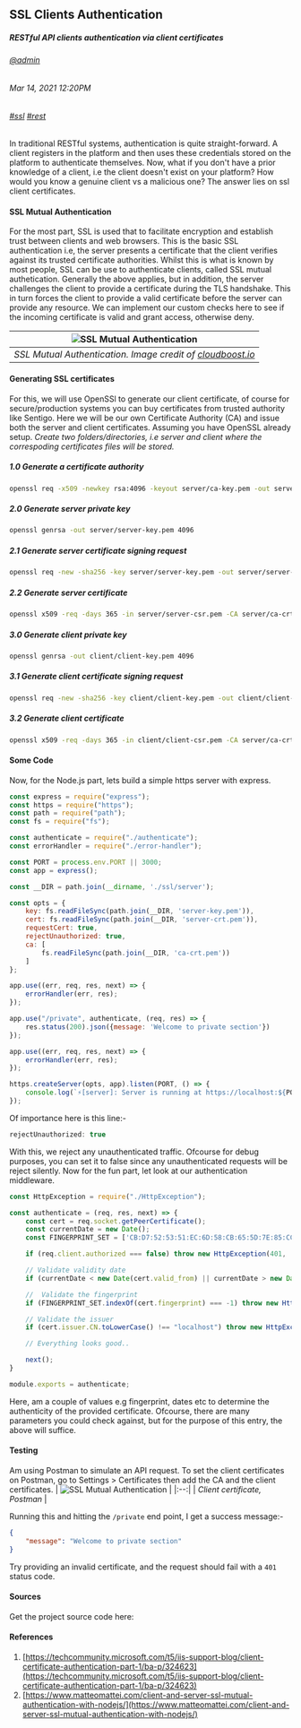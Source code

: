 ## SSL Clients Authentication
##### *RESTful API clients authentication via client certificates*
###### [@admin](/whoami)
###### Mar 14, 2021 12:20PM
###### [#ssl]() [#rest]()

In traditional RESTful systems, authentication is quite straight-forward. A client registers in the platform and then uses these credentials stored on the platform to authenticate themselves. Now, what if you don't have a prior knowledge of a client, i.e the client doesn't exist on your platform? How would you know a genuine client vs a malicious one? The answer lies on ssl client certificates.

#### SSL Mutual Authentication 
For the most part, SSL is used that to facilitate encryption and establish trust between clients and web browsers. This is the basic SSL authentication i.e, the server presents a certificate that the client verifies against its trusted certificate authorities. Whilst this is what is known by most 
people, SSL can be use to authenticate clients, called SSL mutual authetication. Generally the above applies, but in addition, the server challenges the client to provide a certificate during the TLS handshake. This in turn forces the client to provide a valid certificate before the server can provide any resource. We can implement our custom checks here to see if the incoming certificate is valid and grant access, otherwise deny.

| ![SSL Mutual Authentication](/images/blog/ssl/mutual-auth.png) | 
|:--:| 
| *SSL Mutual Authentication. Image credit of [cloudboost.io](https://blog.cloudboost.io/implementing-mutual-ssl-authentication-fc20ab2392b3)* |


#### Generating SSL certificates
For this, we will use OpenSSl to generate our client certificate, of course for secure/production systems you can 
buy certificates from trusted authority like Sentigo. Here we will be our own Certificate Authority (CA) and issue both the server and client certificates. Assuming you have OpenSSL already setup.
*Create two folders/directories, i.e server and client where the correspoding certificates files will be stored.*
##### 1.0 Generate a certificate authority

```sh
openssl req -x509 -newkey rsa:4096 -keyout server/ca-key.pem -out server/ca-crt.pem -nodes -days 365
```
##### 2.0 Generate server private key

```sh
openssl genrsa -out server/server-key.pem 4096
```
##### 2.1 Generate server certificate signing request

```sh
openssl req -new -sha256 -key server/server-key.pem -out server/server-csr.pem
```
##### 2.2 Generate server certificate

```sh
openssl x509 -req -days 365 -in server/server-csr.pem -CA server/ca-crt.pem -CAkey server/ca-key.pem -CAcreateserial -out server/server-crt.pem
```
##### 3.0 Generate client private key

```sh
openssl genrsa -out client/client-key.pem 4096
```
##### 3.1 Generate client certificate signing request

```sh
openssl req -new -sha256 -key client/client-key.pem -out client/client-csr.pem
```
##### 3.2 Generate client certificate

```sh
openssl x509 -req -days 365 -in client/client-csr.pem -CA server/ca-crt.pem -CAkey server/ca-key.pem -CAcreateserial -out client/client-crt.pem
```

#### Some Code

Now, for the Node.js part, lets build a simple https server with express.

```js
const express = require("express");
const https = require("https");
const path = require("path");
const fs = require("fs");

const authenticate = require("./authenticate");
const errorHandler = require("./error-handler");

const PORT = process.env.PORT || 3000;
const app = express();

const __DIR = path.join(__dirname, './ssl/server');

const opts = {
	key: fs.readFileSync(path.join(__DIR, 'server-key.pem')),
	cert: fs.readFileSync(path.join(__DIR, 'server-crt.pem')),
	requestCert: true,
	rejectUnauthorized: true,
	ca: [
		fs.readFileSync(path.join(__DIR, 'ca-crt.pem'))
	]
};

app.use((err, req, res, next) => {
    errorHandler(err, res);
});

app.use("/private", authenticate, (req, res) => {
    res.status(200).json({message: 'Welcome to private section'})
});

app.use((err, req, res, next) => {
    errorHandler(err, res);
});

https.createServer(opts, app).listen(PORT, () => {
    console.log(`⚡️[server]: Server is running at https://localhost:${PORT}`);
});


```
Of importance here is this line:-

```js 
rejectUnauthorized: true 
```

With this, we reject any unauthenticated traffic. Ofcourse for debug purposes, you can set it to false since any unauthenticated requests will be reject silently.
Now for the fun part, let look at our authentication middleware.

```js 
const HttpException = require("./HttpException");

const authenticate = (req, res, next) => {
    const cert = req.socket.getPeerCertificate();
    const currentDate = new Date();
    const FINGERPRINT_SET = ['CB:D7:52:53:51:EC:6D:58:CB:65:5D:7E:85:CC:73:ED:88:AF:C2:08'];

    if (req.client.authorized === false) throw new HttpException(401, 'SSL certificate is require');

    // Validate validity date
    if (currentDate < new Date(cert.valid_from) || currentDate > new Date(cert.valid_to)) throw new HttpException(401, 'Expired certficate');

    //  Validate the fingerprint
    if (FINGERPRINT_SET.indexOf(cert.fingerprint) === -1) throw new HttpException(401, 'Fingerprint mismatch');

    // Validate the issuer
    if (cert.issuer.CN.toLowerCase() !== "localhost") throw new HttpException(401, 'Invalid issuer');

    // Everything looks good..

    next();
}

module.exports = authenticate;
```
Here, am a couple of values e.g fingerprint, dates etc to determine the authenticity of the provided certificate. Ofcourse, there are many parameters you could check against, but for the purpose of this entry, the above will suffice.

#### Testing
Am using Postman to simulate an API request. To set the client certificates on Postman, go to Settings > Certificates then add the CA and the client certificates.  | ![SSL Mutual Authentication](/images/blog/ssl/postman.png) | 
|:--:| 
| *Client certificate, Postman* |

Running this and hitting the `/private` end point, I get a success message:-

```json
{
    "message": "Welcome to private section"
}
```

Try providing an invalid certificate, and the request should fail with a `401` status code.

#### Sources

Get the project source code here: []()

#### References
1. [https://techcommunity.microsoft.com/t5/iis-support-blog/client-certificate-authentication-part-1/ba-p/324623](https://techcommunity.microsoft.com/t5/iis-support-blog/client-certificate-authentication-part-1/ba-p/324623)
2. [https://www.matteomattei.com/client-and-server-ssl-mutual-authentication-with-nodejs/](https://www.matteomattei.com/client-and-server-ssl-mutual-authentication-with-nodejs/)

